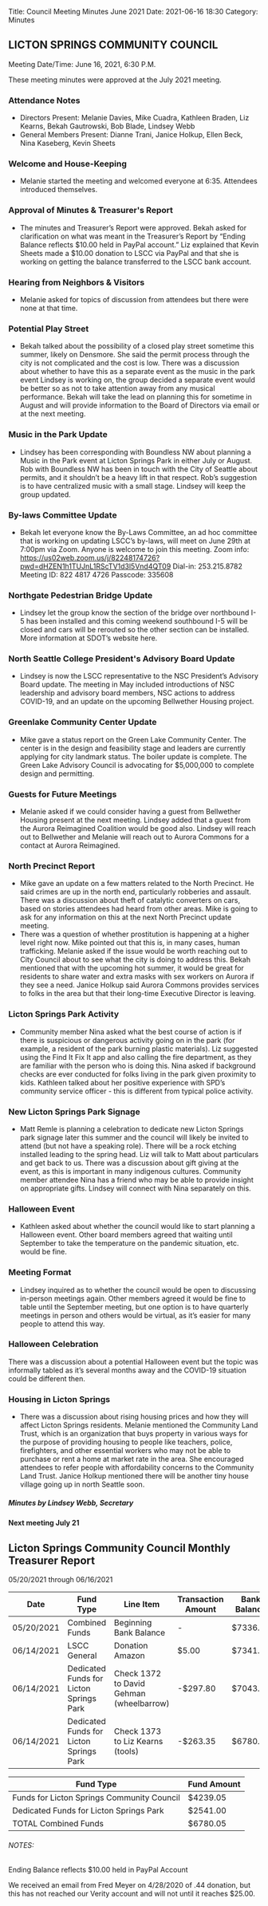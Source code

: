 Title: Council Meeting Minutes June 2021
Date: 2021-06-16 18:30
Category: Minutes

## LICTON SPRINGS COMMUNITY COUNCIL

Meeting Date/Time: June 16, 2021, 6:30 P.M.

These meeting minutes were approved at the July 2021 meeting.

### Attendance Notes
- Directors Present: Melanie Davies, Mike Cuadra, Kathleen Braden, Liz Kearns, Bekah Gautrowski, Bob Blade, Lindsey Webb
- General Members Present: Dianne Trani, Janice Holkup, Ellen Beck, Nina Kaseberg, Kevin Sheets

### Welcome and House-Keeping
- Melanie started the meeting and welcomed everyone at 6:35. Attendees introduced themselves.

### Approval of Minutes & Treasurer's Report
- The minutes and Treasurer’s Report were approved. Bekah asked for clarification on what was meant in the Treasurer’s Report by “Ending Balance reflects $10.00 held in PayPal account.” Liz explained that Kevin Sheets made a $10.00 donation to LSCC via PayPal and that she is working on getting the balance transferred to the LSCC bank account.

### Hearing from Neighbors & Visitors
- Melanie asked for topics of discussion from attendees but there were none at that time.

### Potential Play Street
- Bekah talked about the possibility of a closed play street sometime this summer, likely on Densmore. She said the permit process through the city is not complicated and the cost is low. There was a discussion about whether to have this as a separate event as the music in the park event Lindsey is working on, the group decided a separate event would be better so as not to take attention away from any musical performance. Bekah will take the lead on planning this for sometime in August and will provide information to the Board of Directors via email or at the next meeting.

### Music in the Park Update
- Lindsey has been corresponding with Boundless NW about planning a Music in the Park event at Licton Springs Park in either July or August. Rob with Boundless NW has been in touch with the City of Seattle about permits, and it shouldn’t be a heavy lift in that respect. Rob’s suggestion is to have centralized music with a small stage. Lindsey will keep the group updated.

### By-laws Committee Update
- Bekah let everyone know the By-Laws Committee, an ad hoc committee that is working on updating LSCC’s by-laws, will meet on June 29th at 7:00pm via Zoom. Anyone is welcome to join this meeting.
	Zoom info:	https://us02web.zoom.us/j/82248174726?pwd=dHZEN1h1TUJnL1RScTV1d3l5Vnd4QT09 
Dial-in: 253.215.8782
Meeting ID: 822 4817 4726
Passcode: 335608

### Northgate Pedestrian Bridge Update
- Lindsey let the group know the section of the bridge over northbound I-5 has been installed and this coming weekend southbound I-5 will be closed and cars will be rerouted so the other section can be installed. More information at SDOT’s website here.

### North Seattle College President's Advisory Board Update
- Lindsey is now the LSCC representative to the NSC President’s Advisory Board update. The meeting in May included introductions of NSC leadership and advisory board members, NSC actions to address COVID-19, and an update on the upcoming Bellwether Housing project.

### Greenlake Community Center Update
- Mike gave a status report on the Green Lake Community Center. The center is in the design and feasibility stage and leaders are currently applying for city landmark status. The boiler update is complete. The Green Lake Advisory Council is advocating for $5,000,000 to complete design and permitting.

### Guests for Future Meetings
- Melanie asked if we could consider having a guest from Bellwether Housing present at the next meeting. Lindsey added that a guest from the Aurora Reimagined Coalition would be good also. Lindsey will reach out to Bellwether and Melanie will reach out to Aurora Commons for a contact at Aurora Reimagined.

### North Precinct Report
- Mike gave an update on a few matters related to the North Precinct. He said crimes are up in the north end, particularly robberies and assault. There was a discussion about theft of catalytic converters on cars, based on stories attendees had heard from other areas. Mike is going to ask for any information on this at the next North Precinct update meeting.
- There was a question of whether prostitution is happening at a higher level right now. Mike pointed out that this is, in many cases, human trafficking. Melanie asked if the issue would be worth reaching out to City Council about to see what the city is doing to address this. Bekah mentioned that with the upcoming hot summer, it would be great for residents to share water and extra masks with sex workers on Aurora if they see a need. Janice Holkup said Aurora Commons provides services to folks in the area but that their long-time Executive Director is leaving.

### Licton Springs Park Activity
- Community member Nina asked what the best course of action is if there is suspicious or dangerous activity going on in the park (for example, a resident of the park burning plastic materials). Liz suggested using the Find It Fix It app and also calling the fire department, as they are familiar with the person who is doing this. Nina asked if background checks are ever conducted for folks living in the park given proximity to kids. Kathleen talked about her positive experience with SPD’s community service officer - this is different from typical police activity.

### New Licton Springs Park Signage
- Matt Remle is planning a celebration to dedicate new Licton Springs park signage later this summer and the council will likely be invited to attend (but not have a speaking role). There will be a rock etching installed leading to the spring head. Liz will talk to Matt about particulars and get back to us. There was a discussion about gift giving at the event, as this is important in many indigenous cultures. Community member attendee Nina has a friend who may be able to provide insight on appropriate gifts. Lindsey will connect with Nina separately on this.

### Halloween Event
- Kathleen asked about whether the council would like to start planning a Halloween event. Other board members agreed that waiting until September to take the temperature on the pandemic situation, etc. would be fine.

### Meeting Format
- Lindsey inquired as to whether the council would be open to discussing in-person meetings again. Other members agreed it would be fine to table until the September meeting, but one option is to have quarterly meetings in person and others would be virtual, as it’s easier for many people to attend this way.

### Halloween Celebration
There was a discussion about a potential Halloween event but the topic was informally tabled as it’s several months away and the COVID-19 situation could be different then.

### Housing in Licton Springs
- There was a discussion about rising housing prices and how they will affect Licton Springs residents. Melanie mentioned the Community Land Trust, which is an organization that buys property in various ways for the purpose of providing housing to people like teachers, police, firefighters, and other essential workers who may not be able to purchase or rent a home at market rate in the area. She encouraged attendees to refer people with affordability concerns to the Community Land Trust. Janice Holkup mentioned there will be another tiny house village going up in north Seattle soon.

##### Minutes by Lindsey Webb, Secretary
#### Next meeting July 21

## Licton Springs Community Council Monthly Treasurer Report 

05/20/2021 through 06/16/2021

Date | Fund Type | Line Item | Transaction Amount | Bank Balance  
------------ | ------------ | ------------- | ------------- | -------------
05/20/2021  | Combined Funds | Beginning Bank Balance  | -  | $7336.20
06/14/2021  | LSCC General | Donation Amazon | $5.00  | $7341.20
06/14/2021  | Dedicated Funds for Licton Springs Park | Check 1372 to David Gehman (wheelbarrow) | -$297.80 | $7043.40
06/14/2021  | Dedicated Funds for Licton Springs Park | Check 1373 to Liz Kearns (tools) | -$263.35 | $6780.05

Fund Type | Fund Amount
------------ | -------------
Funds for Licton Springs Community Council | $4239.05
Dedicated Funds for Licton Springs Park | $2541.00
TOTAL Combined Funds | $6780.05

###### NOTES:  

Ending Balance reflects $10.00 held in PayPal Account

We received an email from Fred Meyer on 4/28/2020 of .44 donation, but this has not reached our
Verity account and will not until it reaches $25.00.
